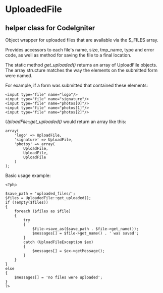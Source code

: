 UploadedFile
============
helper class for CodeIgniter
----------------------------

Object wrapper for uploaded files that are available via 
the $_FILES array.

Provides accessors to each file's name, size, tmp_name, 
type and error code, as well as method for saving the file 
to a final location.

The static method *get_uploaded()* returns an array of 
UploadFile objects. The array structure matches the way
the elements on the submitted form were named.

For example, if a form was submitted that contained 
these elements:
	
	<input type="file" name="logo"/>
	<input type="file" name="signature"/>
	<input type="file" name="photos[0]"/>
	<input type="file" name="photos[1]"/>
	<input type="file" name="photos[2]"/>
	
*UploadFile::get_uploaded()* would return an array like this:

	array(
		'logo' => UploadFile,
		'signature' => UploadFile,
		'photos' => array(
			UploadFile, 
			UploadFile, 
			UploadFile
		)
	);
	



Basic usage example:

	<?php
	
	$save_path = 'uploaded_files/';
	$files = UploadedFile::get_uploaded();
	if (!empty($files))
	{
		foreach ($files as $file)
		{
			try
			{
				$file->save_as($save_path . $file->get_name());
				$messages[] = $file->get_name() . ' was saved';
			}
			catch (UploadFileException $ex)
			{
				$messages[] = $ex->getMessage();
			}
		}
	}
	else
	{
		$messages[] = 'no files were uploaded';
	}
	?>

